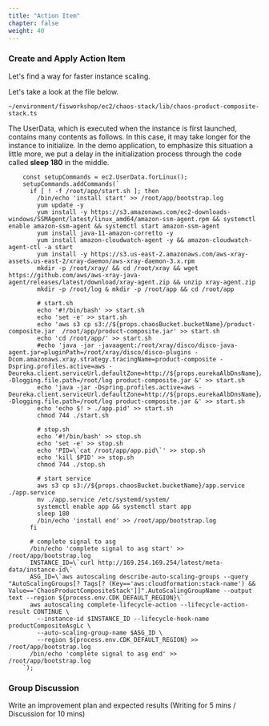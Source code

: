 ```yaml
---
title: "Action Item"
chapter: false
weight: 40
---
```


### Create and Apply Action Item
Let's find a way for faster instance scaling. 

Let's take a look at the file below. 
```
~/environment/fisworkshop/ec2/chaos-stack/lib/chaos-product-composite-stack.ts
```
The UserData, which is executed when the instance is first launched, contains many contents as follows. In this case, it may take longer for the instance to initialize.
In the demo application, to emphasize this situation a little more, we put a delay in the initialization process through the code called **sleep 180** in the middle. 
```
    const setupCommands = ec2.UserData.forLinux();
    setupCommands.addCommands(`
      if [ ! -f /root/app/start.sh ]; then
        /bin/echo 'install start' >> /root/app/bootstrap.log
        yum update -y
        yum install -y https://s3.amazonaws.com/ec2-downloads-windows/SSMAgent/latest/linux_amd64/amazon-ssm-agent.rpm && systemctl enable amazon-ssm-agent && systemctl start amazon-ssm-agent
        yum install java-11-amazon-corretto -y
        yum install amazon-cloudwatch-agent -y && amazon-cloudwatch-agent-ctl -a start
        yum install -y https://s3.us-east-2.amazonaws.com/aws-xray-assets.us-east-2/xray-daemon/aws-xray-daemon-3.x.rpm
        mkdir -p /root/xray/ && cd /root/xray && wget https://github.com/aws/aws-xray-java-agent/releases/latest/download/xray-agent.zip && unzip xray-agent.zip
        mkdir -p /root/log & mkdir -p /root/app && cd /root/app
      
        # start.sh
        echo '#!/bin/bash' >> start.sh
        echo 'set -e' >> start.sh
        echo 'aws s3 cp s3://${props.chaosBucket.bucketName}/product-composite.jar  /root/app/product-composite.jar' >> start.sh
        echo 'cd /root/app/' >> start.sh
        #echo 'java -jar -javaagent:/root/xray/disco/disco-java-agent.jar=pluginPath=/root/xray/disco/disco-plugins -Dcom.amazonaws.xray.strategy.tracingName=product-composite -Dspring.profiles.active=aws -Deureka.client.serviceUrl.defaultZone=http://${props.eurekaAlbDnsName}/eureka/ -Dlogging.file.path=/root/log product-composite.jar &' >> start.sh
        echo 'java -jar -Dspring.profiles.active=aws -Deureka.client.serviceUrl.defaultZone=http://${props.eurekaAlbDnsName}/eureka/ -Dlogging.file.path=/root/log product-composite.jar &' >> start.sh
        echo 'echo $! > ./app.pid' >> start.sh
        chmod 744 ./start.sh
        
        # stop.sh
        echo '#!/bin/bash' >> stop.sh
        echo 'set -e' >> stop.sh
        echo 'PID=\`cat /root/app/app.pid\`' >> stop.sh
        echo 'kill $PID' >> stop.sh
        chmod 744 ./stop.sh
        
        # start service
        aws s3 cp s3://${props.chaosBucket.bucketName}/app.service  ./app.service
        mv ./app.service /etc/systemd/system/
        systemctl enable app && systemctl start app
        sleep 180
        /bin/echo 'install end' >> /root/app/bootstrap.log
      fi
      
      # complete signal to asg
      /bin/echo 'complete signal to asg start' >> /root/app/bootstrap.log
      INSTANCE_ID=\`curl http://169.254.169.254/latest/meta-data/instance-id\`
      ASG_ID=\`aws autoscaling describe-auto-scaling-groups --query "AutoScalingGroups[? Tags[? (Key=='aws:cloudformation:stack-name') && Value=='ChaosProductCompositeStack']]".AutoScalingGroupName --output text --region ${process.env.CDK_DEFAULT_REGION}\`
      aws autoscaling complete-lifecycle-action --lifecycle-action-result CONTINUE \
        --instance-id $INSTANCE_ID --lifecycle-hook-name productCompositeAsgLc \
        --auto-scaling-group-name $ASG_ID \
        --region ${process.env.CDK_DEFAULT_REGION} >> /root/app/bootstrap.log
      /bin/echo 'complete signal to asg end' >> /root/app/bootstrap.log
    `);
```

### Group Discussion

Write an improvement plan and expected results (Writing for 5 mins / Discussion for 10 mins)

